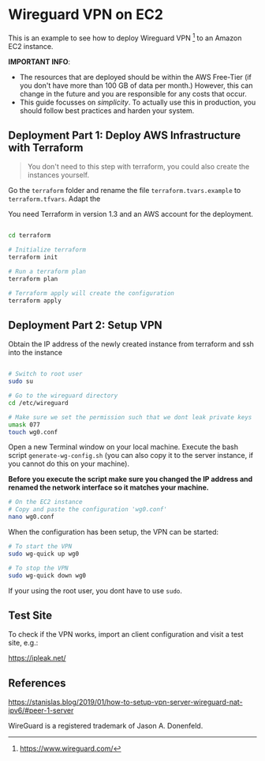 # Wireguard VPN on EC2

This is an example to see how to deploy Wireguard VPN [^1] to an Amazon EC2 instance.

__IMPORTANT INFO__: 

- The resources that are deployed should be within the AWS Free-Tier (if you don't have more than 100 GB of data per month.) However, this can change in the future and you are responsible for any costs that occur.
- This guide focusses on _simplicity_. To actually use this in production, you should follow best practices and harden your system.


## Deployment Part 1: Deploy AWS Infrastructure with Terraform

> You don't need to this step with terraform, you could also create the instances yourself.

Go the `terraform` folder and rename the file `terraform.tvars.example` to `terraform.tfvars`. Adapt the

You need Terraform in version 1.3 and an AWS account for the deployment.

```bash

cd terraform

# Initialize terraform
terraform init

# Run a terraform plan
terraform plan

# Terraform apply will create the configuration
terraform apply
```

## Deployment Part 2: Setup VPN

Obtain the IP address of the newly created instance from terraform and ssh into the instance

```bash

# Switch to root user
sudo su

# Go to the wireguard directory
cd /etc/wireguard

# Make sure we set the permission such that we dont leak private keys
umask 077 
touch wg0.conf
```


Open a new Terminal window on your local machine. Execute the bash script `generate-wg-config.sh` (you can also copy it to the server instance, if you cannot do this on your machine). 

__Before you execute the script make sure you changed the IP address and renamed the network interface so it matches your machine.__

```bash
# On the EC2 instance
# Copy and paste the configuration 'wg0.conf'
nano wg0.conf
```

When the configuration has been setup, the VPN can be started:

```bash
# To start the VPN
sudo wg-quick up wg0

# To stop the VPN
sudo wg-quick down wg0
```

If your using the root user, you dont have to use `sudo`.


## Test Site

To check if the VPN works, import an client configuration and visit a test site, e.g.:

https://ipleak.net/

## References

https://stanislas.blog/2019/01/how-to-setup-vpn-server-wireguard-nat-ipv6/#peer-1-server

[^1]: https://www.wireguard.com/

WireGuard is a registered trademark of Jason A. Donenfeld.
